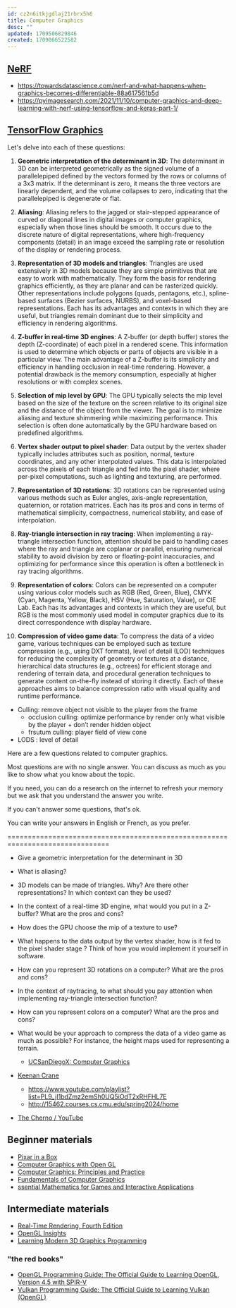 ```yaml
---
id: cz2n6itkjgdlaj21rbrx5h6
title: Computer Graphics
desc: ""
updated: 1709506829846
created: 1709066522582
---
```


## [NeRF](https://www.matthewtancik.com/nerf)

- https://towardsdatascience.com/nerf-and-what-happens-when-graphics-becomes-differentiable-88a617561b5d
- https://pyimagesearch.com/2021/11/10/computer-graphics-and-deep-learning-with-nerf-using-tensorflow-and-keras-part-1/

## [TensorFlow Graphics](https://github.com/tensorflow/graphics/)

Let's delve into each of these questions:

1. **Geometric interpretation of the determinant in 3D**:
   The determinant in 3D can be interpreted geometrically as the signed volume of a parallelepiped defined by the vectors formed by the rows or columns of a 3x3 matrix. If the determinant is zero, it means the three vectors are linearly dependent, and the volume collapses to zero, indicating that the parallelepiped is degenerate or flat.

2. **Aliasing**:
   Aliasing refers to the jagged or stair-stepped appearance of curved or diagonal lines in digital images or computer graphics, especially when those lines should be smooth. It occurs due to the discrete nature of digital representations, where high-frequency components (detail) in an image exceed the sampling rate or resolution of the display or rendering process.

3. **Representation of 3D models and triangles**:
   Triangles are used extensively in 3D models because they are simple primitives that are easy to work with mathematically. They form the basis for rendering graphics efficiently, as they are planar and can be rasterized quickly. Other representations include polygons (quads, pentagons, etc.), spline-based surfaces (Bezier surfaces, NURBS), and voxel-based representations. Each has its advantages and contexts in which they are useful, but triangles remain dominant due to their simplicity and efficiency in rendering algorithms.

4. **Z-buffer in real-time 3D engines**:
   A Z-buffer (or depth buffer) stores the depth (Z-coordinate) of each pixel in a rendered scene. This information is used to determine which objects or parts of objects are visible in a particular view. The main advantage of a Z-buffer is its simplicity and efficiency in handling occlusion in real-time rendering. However, a potential drawback is the memory consumption, especially at higher resolutions or with complex scenes.

5. **Selection of mip level by GPU**:
   The GPU typically selects the mip level based on the size of the texture on the screen relative to its original size and the distance of the object from the viewer. The goal is to minimize aliasing and texture shimmering while maximizing performance. This selection is often done automatically by the GPU hardware based on predefined algorithms.

6. **Vertex shader output to pixel shader**:
   Data output by the vertex shader typically includes attributes such as position, normal, texture coordinates, and any other interpolated values. This data is interpolated across the pixels of each triangle and fed into the pixel shader, where per-pixel computations, such as lighting and texturing, are performed.

7. **Representation of 3D rotations**:
   3D rotations can be represented using various methods such as Euler angles, axis-angle representation, quaternion, or rotation matrices. Each has its pros and cons in terms of mathematical simplicity, compactness, numerical stability, and ease of interpolation.

8. **Ray-triangle intersection in ray tracing**:
   When implementing a ray-triangle intersection function, attention should be paid to handling cases where the ray and triangle are coplanar or parallel, ensuring numerical stability to avoid division by zero or floating-point inaccuracies, and optimizing for performance since this operation is often a bottleneck in ray tracing algorithms.

9. **Representation of colors**:
   Colors can be represented on a computer using various color models such as RGB (Red, Green, Blue), CMYK (Cyan, Magenta, Yellow, Black), HSV (Hue, Saturation, Value), or CIE Lab. Each has its advantages and contexts in which they are useful, but RGB is the most commonly used model in computer graphics due to its direct correspondence with display hardware.

10. **Compression of video game data**:
    To compress the data of a video game, various techniques can be employed such as texture compression (e.g., using DXT formats), level of detail (LOD) techniques for reducing the complexity of geometry or textures at a distance, hierarchical data structures (e.g., octrees) for efficient storage and rendering of terrain data, and procedural generation techniques to generate content on-the-fly instead of storing it directly. Each of these approaches aims to balance compression ratio with visual quality and runtime performance.

- Culling: remove object not visible to the player from the frame
  - occlusion culling: optimize performance by render only what visible by the player + don’t render hidden object
  - frsutum culling: player field of view cone
- LODS : level of detail

Here are a few questions related to computer graphics.

Most questions are with no single answer. You can discuss as much as you like
to show what you know about the topic.

If you need, you can do a research on the internet to refresh your memory but
we ask that you understand the answer you write.

If you can't answer some questions, that's ok.

You can write your answers in English or French, as you prefer.

===============================================================================

- Give a geometric interpretation for the determinant in 3D

- What is aliasing?

- 3D models can be made of triangles. Why? Are there other representations? In
  which context can they be used?

- In the context of a real-time 3D engine, what would you put in a Z-buffer?
  What are the pros and cons?

- How does the GPU choose the mip of a texture to use?

- What happens to the data output by the vertex shader, how is it fed to the
  pixel shader stage ? Think of how you would implement it yourself
  in software.

- How can you represent 3D rotations on a computer? What are the pros and cons?

- In the context of raytracing, to what should you pay attention when
  implementing ray-triangle intersection function?

- How can you represent colors on a computer? What are the pros and cons?

- What would be your approach to compress the data of a video game as much as
  possible? For instance, the height maps used for representing a terrain.

  - [UCSanDiegoX: Computer Graphics](https://www.edx.org/learn/computer-graphics/the-university-of-california-san-diego-computer-graphics)
- [Keenan Crane](https://www.cs.cmu.edu/~kmcrane/index.html#teaching)
    - https://www.youtube.com/playlist?list=PL9_jI1bdZmz2emSh0UQ5iOdT2xRHFHL7E
    - http://15462.courses.cs.cmu.edu/spring2024/home
- [The Cherno / YouTube](https://www.youtube.com/@TheCherno)

## Beginner materials

- [Pixar in a Box](https://www.khanacademy.org/computing/pixar?source=post_page-----c0da724381bc--------------------------------)
- [Computer Graphics with Open GL](https://www.amazon.com/gp/product/0136053580/ref=as_li_tl?ie=UTF8&tag=theanimator-20&camp=1789&creative=9325&linkCode=as2&creativeASIN=0136053580&linkId=117bdd90817b3a7d5909a3532b1f1301&source=post_page-----c0da724381bc--------------------------------)
- [Computer Graphics: Principles and Practice](https://www.amazon.com/gp/product/0321399528/ref=as_li_tl?ie=UTF8&camp=1789&creative=9325&creativeASIN=0321399528&linkCode=as2&tag=theanimator-20&linkId=4b27afc82143b067fb769d8a741390c7&source=post_page-----c0da724381bc--------------------------------)
- [Fundamentals of Computer Graphics](https://www.amazon.com/gp/product/1482229390/ref=as_li_tl?ie=UTF8&tag=theanimator-20&camp=1789&creative=9325&linkCode=as2&creativeASIN=1482229390&linkId=0f950c498878790fc2398bcbe6d435ad&source=post_page-----c0da724381bc--------------------------------)
- [ssential Mathematics for Games and Interactive Applications](https://www.amazon.com/gp/product/1482250926/ref=as_li_tl?ie=UTF8&tag=theanimator-20&camp=1789&creative=9325&linkCode=as2&creativeASIN=1482250926&linkId=c34ae18e54c7d96ffcd7bf721cd044ed&source=post_page-----c0da724381bc--------------------------------)

## Intermediate materials

- [Real-Time Rendering, Fourth Edition](https://www.amazon.com/Real-Time-Rendering-Fourth-Tomas-Akenine-M%C3%B6ller/dp/1138627003/ref=m_crc_dp_lf_d_t1_d_sccl_2_1/130-3872276-2585558?pd_rd_w=DGVqn&content-id=amzn1.sym.76a0b561-a7b4-41dc-9467-a85a2fa27c1c&pf_rd_p=76a0b561-a7b4-41dc-9467-a85a2fa27c1c&pf_rd_r=BV6EE1A00FB7PQYX67B0&pd_rd_wg=FsUQR&pd_rd_r=652022c5-c6f9-4dc5-ab9b-f2a2071a2777&pd_rd_i=1138627003&psc=1)
- [OpenGL Insights](https://www.amazon.com/gp/product/1439893764/ref=as_li_tl?ie=UTF8&tag=theanimator-20&camp=1789&creative=9325&linkCode=as2&creativeASIN=1439893764&linkId=16c8393d0bfd4f8b0266a077c1af1417&source=post_page-----c0da724381bc--------------------------------)
- [Learning Modern 3D Graphics Programming](https://paroj.github.io/gltut/index.html)

### "the red books"

- [OpenGL Programming Guide: The Official Guide to Learning OpenGL, Version 4.5 with SPIR-V](https://www.amazon.com/gp/product/0134495497/ref=as_li_tl?ie=UTF8&tag=theanimator-20&camp=1789&creative=9325&linkCode=as2&creativeASIN=0134495497&linkId=d63fa48d6f83b85da8459486168b9cd8&source=post_page-----c0da724381bc--------------------------------)
- [Vulkan Programming Guide: The Official Guide to Learning Vulkan (OpenGL)](https://www.amazon.com/gp/product/0134464540/ref=as_li_tl?ie=UTF8&tag=theanimator-20&camp=1789&creative=9325&linkCode=as2&creativeASIN=0134464540&linkId=ddc2dd84e60cb8c4b4208209cccbf442&source=post_page-----c0da724381bc--------------------------------)
